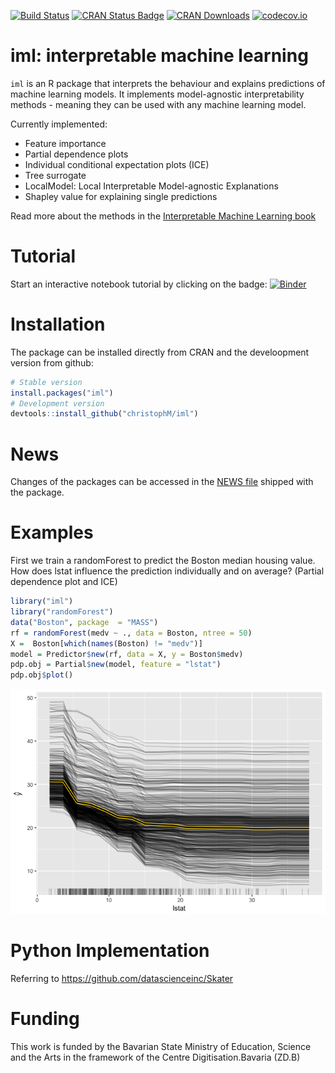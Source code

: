 
[![Build Status](https://travis-ci.org/christophM/iml.svg?branch=master)](https://travis-ci.org/christophM/iml) [![CRAN Status Badge](http://www.r-pkg.org/badges/version/iml)](https://CRAN.R-project.org/package=iml) [![CRAN Downloads](http://cranlogs.r-pkg.org/badges/grand-total/iml)](https://cran.rstudio.com/web/packages/iml/index.html) [![codecov.io](https://codecov.io/github/christophM/iml/coverage.svg?branch=master)](https://codecov.io/github/christophM/iml?branch=master)

iml: interpretable machine learning
===================================

`iml` is an R package that interprets the behaviour and explains predictions of machine learning models. It implements model-agnostic interpretability methods - meaning they can be used with any machine learning model.

Currently implemented:

-   Feature importance
-   Partial dependence plots
-   Individual conditional expectation plots (ICE)
-   Tree surrogate
-   LocalModel: Local Interpretable Model-agnostic Explanations
-   Shapley value for explaining single predictions

Read more about the methods in the [Interpretable Machine Learning book](https://christophm.github.io/interpretable-ml-book/agnostic.html)

Tutorial
========

Start an interactive notebook tutorial by clicking on the badge: [![Binder](http://mybinder.org/badge.svg)](http://beta.mybinder.org/v2/gh/christophM/iml/master?filepath=./notebooks/tutorial-intro.ipynb)

Installation
============

The package can be installed directly from CRAN and the develoopment version from github:

``` r
# Stable version
install.packages("iml")
# Development version
devtools::install_github("christophM/iml")
```

News
====

Changes of the packages can be accessed in the [NEWS file](https://github.com/christophM/iml/blob/master/NEWS.md) shipped with the package.

Examples
========

First we train a randomForest to predict the Boston median housing value. How does lstat influence the prediction individually and on average? (Partial dependence plot and ICE)

``` r
library("iml")
library("randomForest")
data("Boston", package  = "MASS")
rf = randomForest(medv ~ ., data = Boston, ntree = 50)
X =  Boston[which(names(Boston) != "medv")]
model = Predictor$new(rf, data = X, y = Boston$medv)
pdp.obj = Partial$new(model, feature = "lstat")
pdp.obj$plot()
```

![](README_files/figure-markdown_github/unnamed-chunk-2-1.png)

Python Implementation
=====================

Referring to <https://github.com/datascienceinc/Skater>

Funding
=======

This work is funded by the Bavarian State Ministry of Education, Science and the Arts in the framework of the Centre Digitisation.Bavaria (ZD.B)
